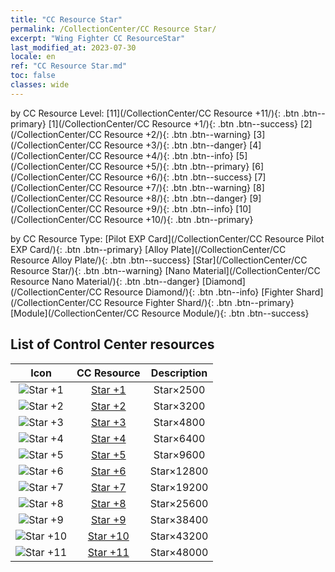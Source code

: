 ```yaml
---
title: "CC Resource Star"
permalink: /CollectionCenter/CC Resource Star/
excerpt: "Wing Fighter CC ResourceStar"
last_modified_at: 2023-07-30
locale: en
ref: "CC Resource Star.md"
toc: false
classes: wide
---
```


  by CC Resource Level:  [11](/CollectionCenter/CC Resource +11/){: .btn .btn--primary}   [1](/CollectionCenter/CC Resource +1/){: .btn .btn--success}   [2](/CollectionCenter/CC Resource +2/){: .btn .btn--warning}   [3](/CollectionCenter/CC Resource +3/){: .btn .btn--danger}   [4](/CollectionCenter/CC Resource +4/){: .btn .btn--info}   [5](/CollectionCenter/CC Resource +5/){: .btn .btn--primary}   [6](/CollectionCenter/CC Resource +6/){: .btn .btn--success}   [7](/CollectionCenter/CC Resource +7/){: .btn .btn--warning}   [8](/CollectionCenter/CC Resource +8/){: .btn .btn--danger}   [9](/CollectionCenter/CC Resource +9/){: .btn .btn--info}   [10](/CollectionCenter/CC Resource +10/){: .btn .btn--primary} 

  by CC Resource Type:  [Pilot EXP Card](/CollectionCenter/CC Resource Pilot EXP Card/){: .btn .btn--primary}   [Alloy Plate](/CollectionCenter/CC Resource Alloy Plate/){: .btn .btn--success}   [Star](/CollectionCenter/CC Resource Star/){: .btn .btn--warning}   [Nano Material](/CollectionCenter/CC Resource Nano Material/){: .btn .btn--danger}   [Diamond](/CollectionCenter/CC Resource Diamond/){: .btn .btn--info}   [Fighter Shard](/CollectionCenter/CC Resource Fighter Shard/){: .btn .btn--primary}   [Module](/CollectionCenter/CC Resource Module/){: .btn .btn--success} 

## List of Control Center resources

  |   Icon |      CC Resource        |   Description   |
  |:------:|:---------------:|:---------------:|
  | ![Star +1](/images/cc/CC_Star_1_p.png) | [Star +1](/CollectionCenter/Star_1) | Star×2500 |
  | ![Star +2](/images/cc/CC_Star_2_p.png) | [Star +2](/CollectionCenter/Star_2) | Star×3200 |
  | ![Star +3](/images/cc/CC_Star_3_p.png) | [Star +3](/CollectionCenter/Star_3) | Star×4800 |
  | ![Star +4](/images/cc/CC_Star_4_p.png) | [Star +4](/CollectionCenter/Star_4) | Star×6400 |
  | ![Star +5](/images/cc/CC_Star_5_p.png) | [Star +5](/CollectionCenter/Star_5) | Star×9600 |
  | ![Star +6](/images/cc/CC_Star_5_p.png) | [Star +6](/CollectionCenter/Star_6) | Star×12800 |
  | ![Star +7](/images/cc/CC_Star_5_p.png) | [Star +7](/CollectionCenter/Star_7) | Star×19200 |
  | ![Star +8](/images/cc/CC_Star_5_p.png) | [Star +8](/CollectionCenter/Star_8) | Star×25600 |
  | ![Star +9](/images/cc/CC_Star_6_p.png) | [Star +9](/CollectionCenter/Star_9) | Star×38400 |
  | ![Star +10](/images/cc/CC_Star_6_p.png) | [Star +10](/CollectionCenter/Star_10) | Star×43200 |
  | ![Star +11](/images/cc/CC_Star_6_p.png) | [Star +11](/CollectionCenter/Star_11) | Star×48000 |
